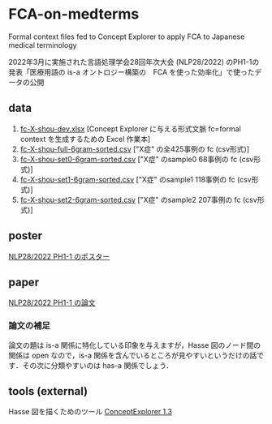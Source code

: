 # FCA-on-medterms

Formal context files fed to Concept Explorer to apply FCA to Japanese medical terminology

2022年3月に実施された言語処理学会28回年次大会 (NLP28/2022) のPH1-1の発表「医療用語の is-a オントロジー構築の　FCA を使った効率化」で使ったデータの公開

## data

1. [fc-X-shou-dev.xlsx](data/fc-X-shou-dev.xlsx) [Concept Explorer に与える形式文脈 fc=formal context を生成するための Excel 作業本]
2. [fc-X-shou-full-6gram-sorted.csv](data/fc-X-shou-full-6gram.csv) ["X症" の全425事例の fc (csv形式)]
3. [fc-X-shou-set0-6gram-sorted.csv](data/fc-X-shou-set0-6gram.csv) ["X症" のsample0 68事例の fc (csv形式)]
4. [fc-X-shou-set1-6gram-sorted.csv](data/fc-X-shou-set1-6gram.csv) ["X症" のsample1 118事例の fc (csv形式)]
5. [fc-X-shou-set2-6gram-sorted.csv](data/fc-X-shou-set2-6gram.csv) ["X症" のsample2 207事例の fc (csv形式)]

## poster

[NLP28/2022 PH1-1 のポスター](https://www.dropbox.com/s/sb0um9nqnx7r1pt/PH1-1-poster-medont-dev-nlp28.pdf?dl=0)

## paper

[NLP28/2022 PH1-1 の論文](https://www.dropbox.com/s/34aafkuj0wvlxgt/paper-medont-dev-nlp28.pdf?dl=0)

### 論文の補足

論文の題は is-a 関係に特化している印象を与えますが，Hasse 図のノード間の関係は open なので，is-a 関係を含んでいるところが見やすいというだけの話です．その次に分類やすいのは has-a 関係でしょう．

## tools (external)

Hasse 図を描くためのツール [ConceptExplorer 1.3](http://conexp.sourceforge.net/)

